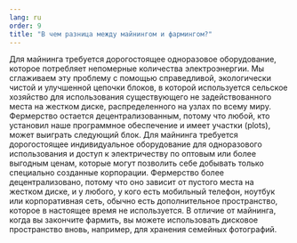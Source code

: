 ```yaml
---
lang: ru
order: 9
title: "В чем разница между майнингом и фармингом?"
---
```


Для майнинга требуется дорогостоящее одноразовое оборудование, которое потребляет непомерные количества электроэнергии. Мы сглаживаем эту проблему с помощью справедливой, экологически чистой и улучшенной цепочки блоков, в которой используется сельское хозяйство для использования существующего не задействованного места на жестком диске, распределенного на узлах по всему миру. Фермерство остается децентрализованным, потому что любой, кто установил наше программное обеспечение и имеет участки (plots), может выиграть следующий блок. Для майнинга требуется дорогостоящее индивидуальное оборудование для одноразового использования и доступ к электричеству по оптовым или более выгодным ценам, которые могут позволить себе добывать только специально созданные корпорации. Фермерство более децентрализовано, потому что оно зависит от пустого места на жестком диске, и у любого, у кого есть мобильный телефон, ноутбук или корпоративная сеть, обычно есть дополнительное пространство, которое в настоящее время не используется. В отличие от майнинга, когда вы закончите фармить, вы можете использовать дисковое пространство вновь, например, для хранения семейных фотографий.
